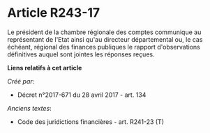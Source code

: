 # Article R243-17

Le président de la chambre régionale des comptes communique au représentant de l'Etat ainsi qu'au directeur départemental ou,
le cas échéant, régional des finances publiques le rapport d'observations définitives auquel sont jointes les réponses
reçues.

**Liens relatifs à cet article**

_Créé par_:

  - Décret n°2017-671 du 28 avril 2017 - art. 134

_Anciens textes_:

  - Code des juridictions financières - art. R241-23 (T)
